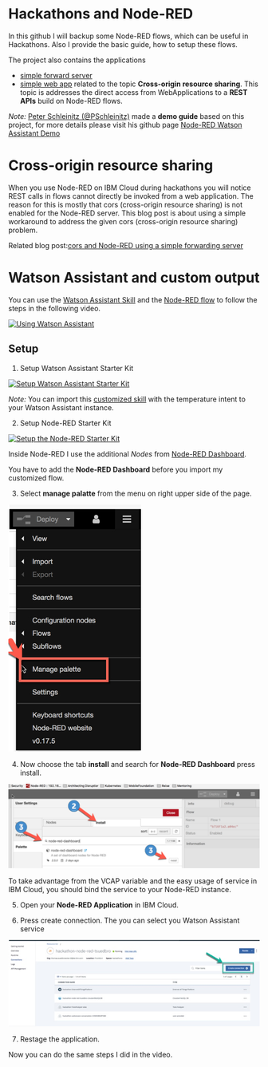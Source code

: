# Hackathons and Node-RED

In this github I will backup some Node-RED flows, which can be useful in Hackathons.
Also I provide the basic guide, how to setup these flows.

The project also contains the applications 
* [simple forward server](simple_forward_server/readme.md) 
* [simple web app](simple_web_app/readme.md) 
related to the topic **Cross-origin resource sharing**. This topic is addresses the direct access from WebApplications to a **REST APIs** build on Node-RED flows.

_Note:_ [Peter Schleinitz (@PSchleinitz)](https://twitter.com/PSchleinitz) made a **demo guide** based on this project, for more details please visit his github page [Node-RED Watson Assistant Demo](https://github.com/ibm-cloud-demo-scripts/node-red-watson-assistent)

# Cross-origin resource sharing

When you use Node-RED on IBM Cloud during hackathons you will notice REST calls in flows cannot directly be invoked from a web application. The reason for this is mostly that cors (cross-origin resource sharing) is not enabled for the Node-RED server. This blog post is about using a simple workaround to address the given cors (cross-origin resource sharing) problem.

Related blog post:[cors and Node-RED using a simple forwarding server](https://suedbroecker.net/2019/03/13/cors-and-node-red-using-a-simple-forward-server/)

# Watson Assistant and custom output

You can use the [Watson Assistant Skill](skill/skill-Customer-Care-Sample-Skill.json) and the [Node-RED flow](node-red-flows/node-flow-starting-point-watson-assistant.json) to follow the steps in the following video.

[![Using Watson Assistant](https://img.youtube.com/vi/SFXUxc4JvFY/0.jpg)](https://www.youtube.com/watch?v=SFXUxc4JvFY "Click play on youtube")

## Setup

1. Setup Watson Assistant Starter Kit

[![Setup Watson Assistant Starter Kit](https://img.youtube.com/vi/vl_vgtxOOuk/0.jpg)](https://www.youtube.com/watch?v=vl_vgtxOOuk "Click play on youtube")

_Note:_ You can import this [customized skill](skill/skill-Customer-Care-Sample-Skill.json) with the temperature intent to your Watson Assistant instance.

2. Setup Node-RED Starter Kit

[![Setup the Node-RED Starter Kit](https://img.youtube.com/vi/Tk0sHowF3I0/0.jpg)](https://www.youtube.com/watch?v=Tk0sHowF3I0 "Click play on youtube")

Inside Node-RED I use the additional _Nodes_ from [Node-RED Dashboard](https://flows.nodered.org/node/node-red-dashboard).

You have to add the **Node-RED Dashboard** before you import my customized flow.

3. Select **manage palatte** from the menu on right upper side of the page.

![Node-RED_Select_Manage-Palette](images/Node-RED_Select_Manage-Palette.jpg)

4. Now choose the tab **install** and search for **Node-RED Dashboard** press install.

![Node-RED_Select_Manage-Palette](images/Node-RED_Install_nodes.jpg)

To take advantage from the VCAP variable and the easy usage of service in IBM Cloud, you should bind the service to your Node-RED instance.

5. Open your **Node-RED Application** in IBM Cloud.


6. Press create connection. The you can select you Watson Assistant service

![Node-RED_Select_Manage-Palette](images/Node-RED_bind-watson-service.jpg)

7. Restage the application.

Now you can do the same steps I did in the video.



